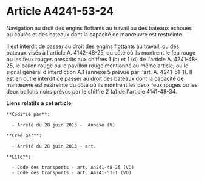 # Article A4241-53-24

Navigation au droit des engins flottants au travail ou des bateaux échoués ou coulés et des bateaux dont la capacité de
manœuvre est restreinte 

Il est interdit de passer au droit des engins flottants au travail, ou des bateaux visés à l'article A. 4142-48-25, du côté
où ils montrent le feu rouge ou les feux rouges prescrits aux chiffres 1 (b) et 1 (d) de l'article A. 4241-48-25, le ballon
rouge ou le pavillon rouge mentionné au même article, ou le signal général d'interdiction A.1 (annexe 5 prévue par l'art. A.
4241-51-1). Il est en outre interdit de passer au droit des bateaux dont la capacité de manœuvre est restreinte du côté où
ils montrent les deux feux rouges ou les deux ballons noirs prévus par le chiffre 2 (a) de l'article 4141-48-34.

**Liens relatifs à cet article**

	**Codifié par**:

	  - Arrêté du 28 juin 2013 -  Annexe (V)

	**Créé par**:

	  - Arrêté du 28 juin 2013 - art.

	**Cite**:

	  - Code des transports - art. A4241-48-25 (VD)
	  - Code des transports - art. A4241-51-1 (VD)
